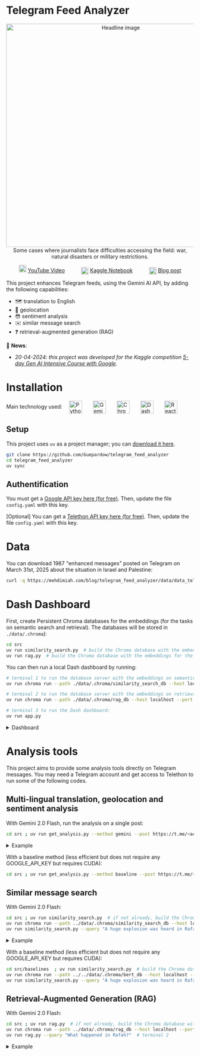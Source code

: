 # Telegram Feed Analyzer

<p align="center">
    <img src="https://www.mehdimiah.com/blog/telegram_feed_analyzer/main_400p.png" alt="Headline image" width="600"/><br>Some cases where journalists face difficulties accessing the field: war,  natural disasters or military restrictions.
</p>

<p align="center">
    <img src="https://mehdimiah.com/blog/telegram_feed_analyzer/icon/youtube.png" alt="YouTube" width="20px">
    <a href="https://www.youtube.com/watch?v=oqyiQ377ngA">YouTube Video</a>
    <img src="https://mehdimiah.com/blog/telegram_feed_analyzer/icon/kaggle.png" alt="Kaggle" width="20px" style="vertical-align: middle;margin-left:40px">
    <a href="https://www.kaggle.com/code/guepardow/telegram-feed-analyzer">Kaggle Notebook</a>
    <img src="https://mehdimiah.com/blog/telegram_feed_analyzer/icon/blog.png" alt="Blog" width="20px" style="vertical-align: middle;margin-left:40px">
    <a href="https://mehdimiah.com/blog/telegram_feed_analyzer">Blog post</a>
</p>

This project enhances Telegram feeds, using the Gemini AI API, by adding the following capabilities:
- 🗺️ translation to English
- 📍 geolocation
- 😳 sentiment analysis
- ✉️ similar message search
- ❓ retrieval-augmented generation (RAG)

📆 **News**:
- *20-04-2024: this project was developed for the Kaggle competition [5-day Gen AI Intensive Course with Google](https://www.kaggle.com/competitions/gen-ai-intensive-course-capstone-2025q1).*

# Installation

Main technology used: 
<a href="https://www.python.org/"><img src="https://mehdimiah.com/blog/telegram_feed_analyzer/icon/python.png" alt="Python" height="35px" style="vertical-align: middle;margin-left:15px;margin-right:25px"></a>
<a href="https://aistudio.google.com/app/apikey">
<img src="https://mehdimiah.com/blog/telegram_feed_analyzer/icon/gemini.png" alt="Gemini" height="35px" style="vertical-align: middle;margin-right:25px"></a>
<a href="https://docs.trychroma.com/docs/overview/introduction">
<img src="https://mehdimiah.com/blog/telegram_feed_analyzer/icon/chromadb.png" alt="ChromaDB" height="35px" style="vertical-align: middle;margin-right:25px"></a>
<a href="https://dash.plotly.com/">
<img src="https://mehdimiah.com/blog/telegram_feed_analyzer/icon/dash.png" alt="Dash" height="35px" style="vertical-align: middle;margin-right:25px"></a>
<a href="https://react.dev/">
<img src="https://mehdimiah.com/blog/telegram_feed_analyzer/icon/react.png" alt="React" height="35px" style="vertical-align: middle;margin-right:25px"></a>

## Setup
This project uses `uv` as a project manager; you can [download it here](https://docs.astral.sh/uv/).

```sh
git clone https://github.com/Guepardow/telegram_feed_analyzer
cd telegram_feed_analyzer
uv sync
```

## Authentification

You must get a [Google API key here (for free)](https://aistudio.google.com/app/apikey). Then, update the file `config.yaml` with this key.

[Optional] You can get a [Telethon API key here (for free)](https://docs.telethon.dev/en/stable/basic/signing-in.html). Then, update the file `config.yaml` with this key.

# Data

You can download 1987 "enhanced messages" posted on Telegram on March 31st, 2025 about the situation in Israel and Palestine:

```sh
curl -q https://mehdimiah.com/blog/telegram_feed_analyzer/data/data_telegram_250331.json --output data/data_telegram_250331.json
```

# Dash Dashboard

First, create Persistent Chroma databases for the embeddings (for the tasks on semantic search and retrieval). The databases will be stored in `./data/.chroma`):
```sh
cd src
uv run similarity_search.py  # build the Chroma database with the embeddings on semantic search
uv run rag.py  # build the Chroma database with the embeddings for the RAG system
```

You can then run a local Dash dashboard by running:

```sh
# terminal 1 to run the database server with the embeddings on semantic search as a HttpClient: 
uv run chroma run --path ./data/.chroma/similarity_search_db --host localhost --port 8000

# terminal 2 to run the database server with the embeddings on retrieval (RAG) as a HttpClient: 
uv run chroma run --path ./data/.chroma/rag_db --host localhost --port 8001

# terminal 3 to run the Dash dashboard: 
uv run app.py
```

<details>
  <summary>Dashboard</summary>

  You should get a Dash dashboard that looks like this illustration: 
    <p align="center">
        <img src="https://www.mehdimiah.com/blog/telegram_feed_analyzer/dashapp_v0.4.0.png" alt="DashApp" width="600"/>
    </p>

  On this dashboard, you can : 
  - read Telegram message translated in English;
  - filter based on a username;
  - open Telegram on a specific message;
  - search for similar Telegram message;
  - locate on a map a coarsely geolocated Telegram message;
  - ask questions to a RAG system built on the Telegram database;
  - visualize the evolution of the sentiment and volume of messages
  
</details>

# Analysis tools

This project aims to provide some analysis tools directly on Telegram messages. You may need a Telegram account and get access to Telethon to run some of the following codes.

## Multi-lingual translation, geolocation and sentiment analysis

With Gemini 2.0 Flash, run the analysis on a single post:
```bash
cd src ; uv run get_analysis.py --method gemini --post https://t.me/<account_name>/<message_id>
```

<details>
  <summary>Example</summary>
  
 ```sh
 uv run get_analysis.py --method gemini --post https://t.me/hamza20300/336071

 # Outputs:

 # Original text: #عاجل
 # 6 إصابات جرّاء إلقاء طائرة مسيّرة إسرائيلية "كواد كوبتر" قنبلة صوب الأهالي في شارع عوني ظهير بمدينة رفح جنوبي قطاع غزة
 # {'translation': '#Urgent 6 injuries as a result of an Israeli drone, "quadcopter", throwing a bomb towards the people in Awni Dhahir Street in the city of Rafah, southern Gaza Strip', 'geolocations': [{'location_name': 'Rafah', 'latitude': 31.294, 'longitude': 34.248}], 'sentiment': {'negative': 0.8, 'neutral': 0.2, 'positive': 0.0}}
 ```
  
</details>


With a baseline method (less efficient but does not require any GOOGLE_API_KEY but requires CUDA):
```bash
cd src ; uv run get_analysis.py --method baseline --post https://t.me/<account_name>/<message_id>
```

## Similar message search

With Gemini 2.0 Flash:
```bash
cd src ; uv run similarity_search.py  # if not already, build the Chroma database with the embeddings
uv run chroma run --path ../data/.chroma/similarity_search_db --host localhost --port 8000  # terminal 1
uv run similarity_search.py --query "A huge explosion was heard in Rafah" # terminal 2
```

<details>
  <summary>Example</summary>
  
 ```sh
 uv run similarity_search.py --query "A huge explosion was heard in Rafah"

 # Outputs:

# Distance: 0.128 [Date: 2025-03-31 23:52:43] The latest explosion in the city of Rafah was heard throughout the Gaza Strip.
# Distance: 0.133 [Date: 2025-03-31 19:33:56] Again, violent explosions north of the city of Rafah.
# Distance: 0.140 [Date: 2025-03-31 19:36:55] Strong explosions are heard between the city of Khan Yunis and Rafah
# Distance: 0.151 [Date: 2025-03-31 02:20:07] Urgent: New explosion in the Tel Sultan neighborhood of Rafah
# Distance: 0.153 [Date: 2025-03-31 02:24:42] Blowing up a residential square in Al-Sultan neighborhood, west of Rafah, and the sound of its explosion was heard from the central governorate.
 ```
</details>

With a baseline method (less efficient but does not require any GOOGLE_API_KEY but requires CUDA):
```bash
cd src/baselines  ; uv run similarity_search.py  # build the Chroma database with the BERT embeddings
uv run chroma run --path ../../data/.chroma/bert_db --host localhost --port 8000  # terminal 1
uv run similarity_search.py --query "A huge explosion was heard in Rafah" # terminal 2
```

## Retrieval-Augmented Generation (RAG)

With Gemini 2.0 Flash:
```bash
cd src ; uv run rag.py  # if not already, build the Chroma database with the embeddings
uv run chroma run --path ../data/.chroma/rag_db --host localhost --port 8001  # terminal 1
uv run rag.py --query "What happened in Rafah?"  # terminal 2
```

<details>
  <summary>Example</summary>
  
 ```sh
uv run rag.py --query "What happened in Rafah?"

 # Outputs:

# According to Telegram posts from March 31, 2025, Rafah is experiencing a dire humanitarian crisis.

# Reports indicate that Israeli forces advanced on Rafah approximately seven days prior, resulting in the deaths of Palestinian Red Crescent Society (PRCS) and Civil Defense first responders. According to Eyeonpalestine2, ten PRCS and six Civil Defense first responders were dispatched to collect the injured, but all five ambulances and one fire truck were struck, along with a UN vehicle that arrived later. Contact was lost with all. One survivor reported that Israeli forces killed both of the crew in his ambulance. OCHA org coordinated to reach the site, but access was only granted five days later. While traveling to the area, they encountered civilians fleeing under gunfire and witnessed a woman shot in the back of the head.

# MohnadQ reports that families are leaving Rafah on foot, and QudsN and PalpostN note that the scenes of displacement are heartbreaking, with children and the elderly walking under the scorching sun without shelter or food due to the closure of crossings and the prevention of aid. The Rafah Municipality has been forced to freeze its services due to the harsh conditions, warning of a looming humanitarian and environmental catastrophe. They hold the occupation fully responsible for these crimes and condemn the international silence.

# Additionally, there are reports of violent raids west of Rafah, intense gunfire from helicopter gunships, and explosions in the city. Injured children and women have been transported from Awni Street after a bomb exploded. Hamza20300 reports that families are trapped under fire on Paris Street and are asking to be evacuated due to heavy bombing. MohnadQ reports that a young man was killed and his brother injured while transporting citizens from Rafah.

# QudsN reports that the Palestinian Red Crescent found the bodies of eight paramedics who went missing a week ago after being subjected to heavy gunfire in Rafah. The ninth paramedic is still missing and is believed to have been arrested.
 ```
</details>
